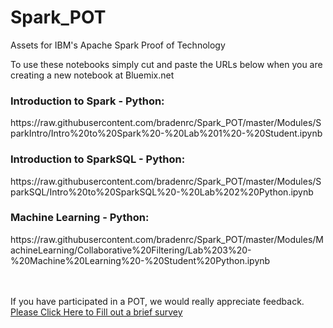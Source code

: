 # Spark_POT

Assets for IBM's Apache Spark Proof of Technology



To use these notebooks simply cut and paste the URLs below when you are creating a new notebook at Bluemix.net


<h3>Introduction to Spark - Python:</h3>
https://raw.githubusercontent.com/bradenrc/Spark_POT/master/Modules/SparkIntro/Intro%20to%20Spark%20-%20Lab%201%20-%20Student.ipynb

<h3>Introduction to SparkSQL - Python:</h3>
https://raw.githubusercontent.com/bradenrc/Spark_POT/master/Modules/SparkSQL/Intro%20to%20SparkSQL%20-%20Lab%202%20Python.ipynb

<h3>Machine Learning - Python:</h3>
https://raw.githubusercontent.com/bradenrc/Spark_POT/master/Modules/MachineLearning/Collaborative%20Filtering/Lab%203%20-%20Machine%20Learning%20-%20Student%20Python.ipynb


<br><br>
If you have participated in a POT, we would really appreciate feedback.<br>
<a href="https://www.surveymonkey.com/r/ZPN2C7G">Please Click Here to Fill out a brief survey</a>
